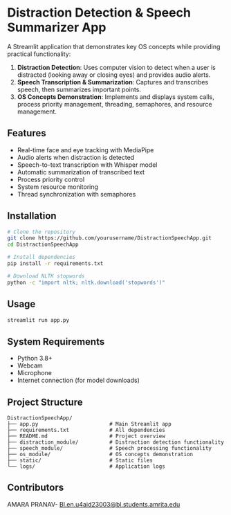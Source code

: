 # Distraction Detection & Speech Summarizer App

A Streamlit application that demonstrates key OS concepts while providing practical functionality:

1. **Distraction Detection**: Uses computer vision to detect when a user is distracted (looking away or closing eyes) and provides audio alerts.
2. **Speech Transcription & Summarization**: Captures and transcribes speech, then summarizes important points.
3. **OS Concepts Demonstration**: Implements and displays system calls, process priority management, threading, semaphores, and resource management.

## Features

- Real-time face and eye tracking with MediaPipe
- Audio alerts when distraction is detected
- Speech-to-text transcription with Whisper model
- Automatic summarization of transcribed text
- Process priority control
- System resource monitoring
- Thread synchronization with semaphores

## Installation

```bash
# Clone the repository
git clone https://github.com/yourusername/DistractionSpeechApp.git
cd DistractionSpeechApp

# Install dependencies
pip install -r requirements.txt

# Download NLTK stopwords
python -c "import nltk; nltk.download('stopwords')"
```

## Usage

```bash
streamlit run app.py
```

## System Requirements

- Python 3.8+
- Webcam
- Microphone
- Internet connection (for model downloads)

## Project Structure

```
DistractionSpeechApp/
├── app.py                       # Main Streamlit app
├── requirements.txt             # All dependencies
├── README.md                    # Project overview
├── distraction_module/          # Distraction detection functionality
├── speech_module/               # Speech processing functionality
├── os_module/                   # OS concepts demonstration
├── static/                      # Static files
└── logs/                        # Application logs
```


## Contributors

AMARA PRANAV- Bl.en.u4aid23003@bl.students.amrita.edu